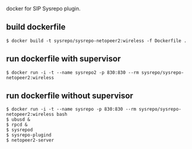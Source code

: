 docker for SIP Sysrepo plugin.

## build dockerfile

```
$ docker build -t sysrepo/sysrepo-netopeer2:wireless -f Dockerfile .
```

## run dockerfile with supervisor

```
$ docker run -i -t --name sysrepo2 -p 830:830 --rm sysrepo/sysrepo-netopeer2:wireless
```

## run dockerfile without supervisor

```
$ docker run -i -t --name sysrepo -p 830:830 --rm sysrepo/sysrepo-netopeer2:wireless bash
$ ubusd &
$ rpcd &
$ sysrepod
$ sysrepo-plugind
$ netopeer2-server
```

